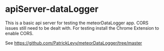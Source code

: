 # apiServer-dataLogger

This is a basic api server for testing the meteorDataLogger app.  CORS issues still need to be dealt with.
For testing install the Chrome Extension to enable CORS.

See https://github.com/PatrickLevy/meteorDataLogger/tree/master
